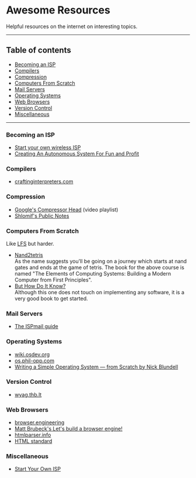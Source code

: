# Awesome Resources

Helpful resources on the internet on interesting topics.

---

## Table of contents

- [Becoming an ISP](#becoming-an-isp)
- [Compilers](#compilers)
- [Compression](#compression)
- [Computers From Scratch](#computers-from-scratch)
- [Mail Servers](#mail-servers)
- [Operating Systems](#operating-systems)
- [Web Browsers](#web-browsers)
- [Version Control](#version-control)
- [Miscellaneous](#miscellaneous)

---

### Becoming an ISP

- [Start your own wireless ISP](https://startyourownisp.com)
- [Creating An Autonomous System For Fun and Profit](https://blog.thelifeofkenneth.com/2017/11/creating-autonomous-system-for-fun-and.html)

### Compilers

- [craftinginterpreters.com](https://craftinginterpreters.com/contents.html)

### Compression

- [Google's Compressor Head](https://www.youtube.com/playlist?list=PLOU2XLYxmsIJGErt5rrCqaSGTMyyqNt2H) (video playlist)
- [Shlomif's Public Notes](https://github.com/shlomif/shlomif-public-notes/blob/master/notes/compression.md)

### Computers From Scratch

Like [LFS](https://www.linuxfromscratch.org/) but harder.

- [Nand2tetris](https://www.nand2tetris.org/) \
  As the name suggests you'll be going on a journey which starts at nand gates and ends at the game of tetris.
  The book for the above course is named "The Elements of Computing Systems: Building a Modern Computer from First
  Principles".
- [But How Do It Know?](http://www.buthowdoitknow.com/)\
  Although this one does not touch on implementing any software, it is a very good book to get started.

### Mail Servers

- [The ISPmail guide](https://workaround.org)

### Operating Systems

- [wiki.osdev.org](https://wiki.osdev.org)
- [os.phil-opp.com](https://os.phil-opp.com/)
- [Writing a Simple Operating System — from Scratch by Nick Blundell](https://www.cs.bham.ac.uk/~exr/lectures/opsys/10_11/lectures/os-dev.pdf)

### Version Control

- [wyag.thb.lt](https://wyag.thb.lt/)

### Web Browsers

- [browser.engineering](https://browser.engineering/)
- [Matt Brubeck's Let's build a browser engine!](https://limpet.net/mbrubeck/2014/08/08/toy-layout-engine-1.html)
- [htmlparser.info](https://htmlparser.info/)
- [HTML standard](https://html.spec.whatwg.org/multipage/)

### Miscellaneous

- [Start Your Own ISP](https://startyourownisp.com/)

